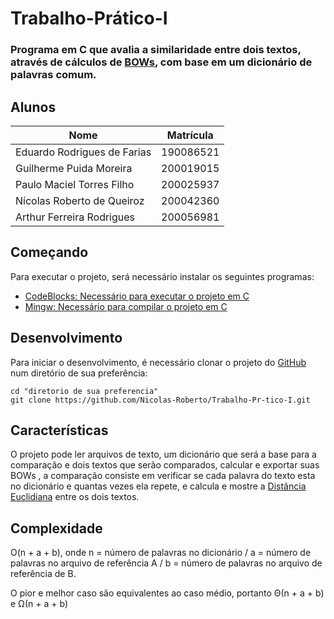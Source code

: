 # Trabalho-Prático-I

### Programa em C que avalia a similaridade entre dois textos, através de cálculos de [BOWs](https://en.wikipedia.org/wiki/Bag-of-words_model), com base em um dicionário de palavras comum.

## Alunos


 Nome                        | Matrícula 
 --------------------------- | --------- 
 Eduardo Rodrigues de Farias | 190086521 
 Guilherme Puida Moreira     | 200019015 
 Paulo Maciel Torres Filho   | 200025937 
 Nícolas Roberto de Queiroz  | 200042360 
 Arthur Ferreira Rodrigues   | 200056981 



## Começando

Para executar o projeto, será necessário instalar os seguintes programas:

- [CodeBlocks: Necessário para executar o projeto em C](https://www.codeblocks.org/downloads/)
- [Mingw: Necessário para compilar o projeto em C](https://sourceforge.net/projects/mingw-w64/)

## Desenvolvimento

Para iniciar o desenvolvimento, é necessário clonar o projeto do [GitHub](https://github.com/Nicolas-Roberto/Trabalho-Pr-tico-I.git) num diretório de sua preferência:

```
cd "diretorio de sua preferencia"
git clone https://github.com/Nicolas-Roberto/Trabalho-Pr-tico-I.git
```


## Características

O projeto pode ler arquivos de texto, um dicionário que será a base para a comparação e dois textos que serão comparados, calcular e exportar suas BOWs , a comparação
consiste em verificar se cada palavra do texto esta no dicionário e quantas vezes ela repete, e calcula e mostre a [Distância Euclidiana](https://pt.wikipedia.org/wiki/Dist%C3%A2ncia_euclidiana) entre os dois textos.

## Complexidade 

O(n + a + b), onde n = número de palavras no dicionário / a = número de palavras no arquivo de referência A / b = número de palavras no arquivo de referência de B.

O pior e melhor caso são equivalentes ao caso médio, portanto Θ(n + a + b) e  Ω(n + a + b)

